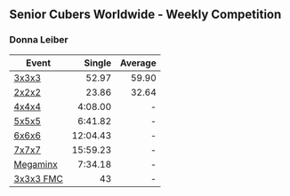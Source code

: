 ## Senior Cubers Worldwide - Weekly Competition
### Donna Leiber

| Event | Single | Average |
| -- | --: | --: |
| [3x3x3](donna_leiber/333.md) | 52.97 | 59.90 |
| [2x2x2](donna_leiber/222.md) | 23.86 | 32.64 |
| [4x4x4](donna_leiber/444.md) | 4:08.00 | - |
| [5x5x5](donna_leiber/555.md) | 6:41.82 | - |
| [6x6x6](donna_leiber/666.md) | 12:04.43 | - |
| [7x7x7](donna_leiber/777.md) | 15:59.23 | - |
| [Megaminx](donna_leiber/minx.md) | 7:34.18 | - |
| [3x3x3 FMC](donna_leiber/333fm.md) | 43 | - |

<!-- Global site tag (gtag.js) - Google Analytics -->
<script async src="https://www.googletagmanager.com/gtag/js?id=UA-86348435-3"></script>
<script>window.dataLayer = window.dataLayer || []; function gtag() {dataLayer.push(arguments);} gtag('js', new Date()); gtag('config', 'UA-86348435-3');</script>
